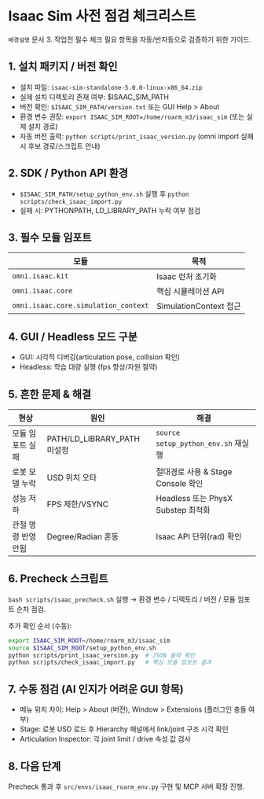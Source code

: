 # Isaac Sim 사전 점검 체크리스트

`배경설명` 문서 3. 작업전 필수 체크 필요 항목을 자동/반자동으로 검증하기 위한 가이드.

## 1. 설치 패키지 / 버전 확인
- 설치 파일: `isaac-sim-standalone-5.0.0-linux-x86_64.zip`
- 실제 설치 디렉토리 존재 여부: $ISAAC_SIM_PATH
- 버전 확인: `$ISAAC_SIM_PATH/version.txt` 또는 GUI Help > About
 - 환경 변수 권장: `export ISAAC_SIM_ROOT=/home/roarm_m3/isaac_sim` (또는 실제 설치 경로)
 - 자동 버전 출력: `python scripts/print_isaac_version.py` (omni import 실패 시 후보 경로/스크립트 안내)

## 2. SDK / Python API 환경
- `$ISAAC_SIM_PATH/setup_python_env.sh` 실행 후 `python scripts/check_isaac_import.py`
- 실패 시: PYTHONPATH, LD_LIBRARY_PATH 누락 여부 점검

## 3. 필수 모듈 임포트
| 모듈 | 목적 |
|------|------|
| `omni.isaac.kit` | Isaac 런처 초기화 |
| `omni.isaac.core` | 핵심 시뮬레이션 API |
| `omni.isaac.core.simulation_context` | SimulationContext 접근 |

## 4. GUI / Headless 모드 구분
- GUI: 시각적 디버깅(articulation pose, collision 확인)
- Headless: 학습 대량 실행 (fps 향상/자원 절약)

## 5. 흔한 문제 & 해결
| 현상 | 원인 | 해결 |
|------|------|------|
| 모듈 임포트 실패 | PATH/LD_LIBRARY_PATH 미설정 | `source setup_python_env.sh` 재실행 |
| 로봇 모델 누락 | USD 위치 오타 | 절대경로 사용 & Stage Console 확인 |
| 성능 저하 | FPS 제한/VSYNC | Headless 또는 PhysX Substep 최적화 |
| 관절 명령 반영 안됨 | Degree/Radian 혼동 | Isaac API 단위(rad) 확인 |

## 6. Precheck 스크립트
`bash scripts/isaac_precheck.sh` 실행 → 환경 변수 / 디렉토리 / 버전 / 모듈 임포트 순차 점검.

추가 확인 순서 (수동):
```bash
export ISAAC_SIM_ROOT=/home/roarm_m3/isaac_sim
source $ISAAC_SIM_ROOT/setup_python_env.sh
python scripts/print_isaac_version.py  # JSON 출력 확인
python scripts/check_isaac_import.py   # 핵심 모듈 임포트 결과
```

## 7. 수동 점검 (AI 인지가 어려운 GUI 항목)
- 메뉴 위치 차이: Help > About (버전), Window > Extensions (플러그인 충돌 여부)
- Stage: 로봇 USD 로드 후 Hierarchy 패널에서 link/joint 구조 시각 확인
- Articulation Inspector: 각 joint limit / drive 속성 값 검사

## 8. 다음 단계
Precheck 통과 후 `src/envs/isaac_roarm_env.py` 구현 및 MCP 서버 확장 진행.
